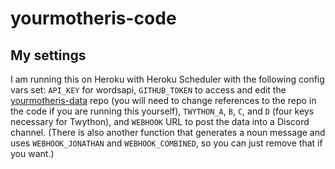 # yourmotheris-code

## My settings
I am running this on Heroku with Heroku Scheduler with the following config vars set: `API_KEY` for wordsapi, `GITHUB_TOKEN` to access and edit the [yourmotheris-data](https://github.com/ajlee2006/yourmotheris-data) repo (you will need to change references to the repo in the code if you are running this yourself), `TWYTHON_A`, `B`, `C`, and `D` (four keys necessary for Twython), and `WEBHOOK` URL to post the data into a Discord channel. (There is also another function that generates a noun message and uses `WEBHOOK_JONATHAN` and `WEBHOOK_COMBINED`, so you can just remove that if you want.)

